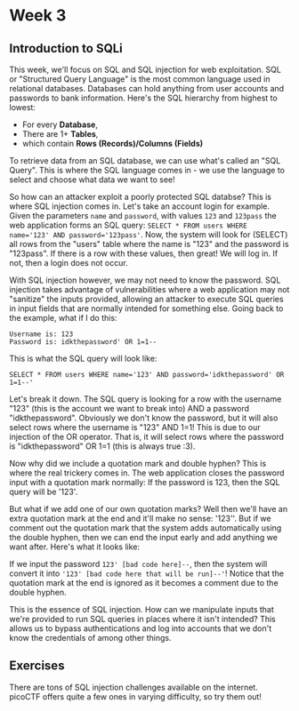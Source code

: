 # Week 3

## Introduction to SQLi
This week, we'll focus on SQL and SQL injection for web exploitation. SQL or "Structured Query Language" is the most common language used in relational databases. Databases can hold anything from user accounts and passwords to bank information. Here's the SQL hierarchy from highest to lowest:

* For every **Database**,
* There are 1+ **Tables**,
* which contain **Rows (Records)/Columns (Fields)**

To retrieve data from an SQL database, we can use what's called an "SQL Query". This is where the SQL language comes in - we use the language to select and choose what data we want to see!

So how can an attacker exploit a poorly protected SQL databse? This is where SQL injection comes in. Let's take an account login for example. Given the parameters `name` and `password`, with values `123` and `123pass` the web application forms an SQL query: `SELECT * FROM users WHERE name='123' AND password='123pass'`. Now, the system will look for (SELECT) all rows from the "users" table where the name is "123" and the password is "123pass". If there is a row with these values, then great! We will log in. If not, then a login does not occur.

With SQL injection however, we may not need to know the password. SQL injection takes advantage of vulnerabilities where a web application may not "sanitize" the inputs provided, allowing an attacker to execute SQL queries in input fields that are normally intended for something else. Going back to the example, what if I do this:

```
Username is: 123
Password is: idkthepassword' OR 1=1--
```
This is what the SQL query will look like:
```
SELECT * FROM users WHERE name='123' AND password='idkthepassword' OR 1=1--'
```
Let's break it down. The SQL query is looking for a row with the username "123" (this is the account we want to break into) AND a password "idkthepassword". Obviously we don't know the password, but it will also select rows where the username is "123" AND 1=1! This is due to our injection of the OR operator. That is, it will select rows where the password is "idkthepassword" OR 1=1 (this is always true :3).

Now why did we include a quotation mark and double hyphen? This is where the real trickery comes in. The web application closes the password input with a quotation mark normally: If the password is 123, then the SQL query will be '123'. 

But what if we add one of our own quotation marks? Well then we'll have an extra quotation mark at the end and it'll make no sense: '123''. But if we comment out the quotation mark that the system adds automatically using the double hyphen, then we can end the input early and add anything we want after. Here's what it looks like:

If we input the password `123' [bad code here]--`, then the system will convert it into `'123' [bad code here that will be run]--'`! Notice that the quotation mark at the end is ignored as it becomes a comment due to the double hyphen.

This is the essence of SQL injection. How can we manipulate inputs that we're provided to run SQL queries in places where it isn't intended? This allows us to bypass authentications and log into accounts that we don't know the credentials of among other things. 

## Exercises

There are tons of SQL injection challenges available on the internet. picoCTF offers quite a few ones in varying difficulty, so try them out!

